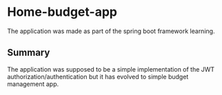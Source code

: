 # Home-budget-app

The application was made as part of the spring boot framework learning.

## Summary

The application was supposed to be a simple implementation of the  JWT authorization/authentication
but it has evolved to simple budget management app. 


